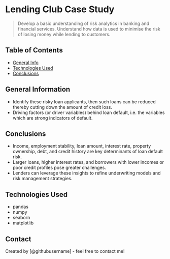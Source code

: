 # Lending Club Case Study
> Develop a basic understanding of risk analytics in banking and financial services.
> Understand how data is used to minimise the risk of losing money while lending to customers.


## Table of Contents
* [General Info](#general-information)
* [Technologies Used](#technologies-used)
* [Conclusions](#conclusions)


## General Information
- Identify these risky loan applicants, then such loans can be reduced thereby cutting down the amount of credit loss.
- Driving factors (or driver variables) behind loan default, i.e. the variables which are strong indicators of default.


## Conclusions
- Income, employment stability, loan amount, interest rate, property ownership, debt, and credit history are key determinants of loan default risk. 
- Larger loans, higher interest rates, and borrowers with lower incomes or poor credit profiles pose greater challenges. 
- Lenders can leverage these insights to refine underwriting models and risk management strategies.


## Technologies Used
- pandas 
- numpy 
- seaborn
- matplotlib
 


## Contact
Created by [@githubusername] - feel free to contact me!


